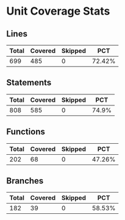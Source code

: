 # Unit Coverage Stats

## Lines

| Total                         | Covered                         | Skipped                         | PCT                         |
| ----------------------------- | ------------------------------- | ------------------------------- | --------------------------- |
| 699  | 485  | 0  | 72.42% |

## Statements

| Total                              | Covered                              | Skipped                              | PCT                              |
| ---------------------------------- | ------------------------------------ | ------------------------------------ | -------------------------------- |
| 808  | 585  | 0  | 74.9% |

## Functions

| Total                             | Covered                             | Skipped                             | PCT                             |
| --------------------------------- | ----------------------------------- | ----------------------------------- | ------------------------------- |
| 202  | 68  | 0  | 47.26% |

## Branches

| Total                            | Covered                            | Skipped                            | PCT                            |
| -------------------------------- | ---------------------------------- | ---------------------------------- | ------------------------------ |
| 182  | 39  | 0  | 58.53% |
